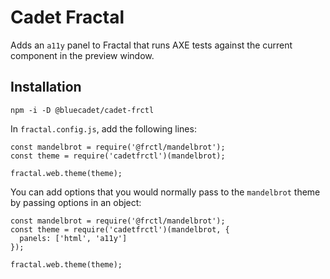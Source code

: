 # Cadet Fractal

Adds an `a11y` panel to Fractal that runs AXE tests against the current component in the preview window.

## Installation

```
npm -i -D @bluecadet/cadet-frctl
```

In `fractal.config.js`, add the following lines:

```
const mandelbrot = require('@frctl/mandelbrot');
const theme = require('cadetfrctl')(mandelbrot);

fractal.web.theme(theme);
```

You can add options that you would normally pass to the `mandelbrot` theme by passing options in an object:

```
const mandelbrot = require('@frctl/mandelbrot');
const theme = require('cadetfrctl')(mandelbrot, {
  panels: ['html', 'a11y']
});

fractal.web.theme(theme);
```